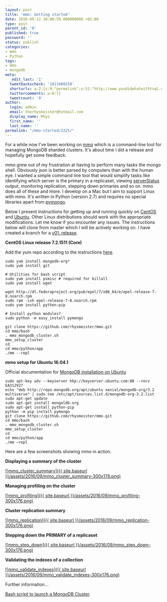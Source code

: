 ```yaml
---
layout: post
title: 'mmo: Getting started'
date: 2016-09-12 10:00:59.000000000 +02:00
type: post
parent_id: '0'
published: true
password: ''
status: publish
categories:
- mmo
- Python
tags:
- mmo
- mongodb
meta:
  _edit_last: '1'
  tweetbackscheck: '1613409250'
  shorturls: a:2:{s:9:"permalink";s:51:"http://www.youdidwhatwithtsql.com/mmo-started/2225/";s:7:"tinyurl";s:26:"http://tinyurl.com/h4a3j2k";}
  twittercomments: a:0:{}
  tweetcount: '0'
author:
  login: admin
  email: therhysmeister@hotmail.com
  display_name: Rhys
  first_name: ''
  last_name: ''
permalink: "/mmo-started/2225/"
---
```

For a while now I've been working on [mmo](https://github.com/rhysmeister/mmo)&nbsp;which is a command-line tool for managing MongoDB sharded clusters. It's about time I did a release and hopefully get some feedback.

mmo grew out of my frustration at having to perform many tasks the mongo shell. Obviously json is better parsed by computers than with the human eye. I wanted a simple command line tool that would simplify tasks like identifying which server is the primary in a replicaset, viewing [serverStatus](https://docs.mongodb.com/manual/reference/command/serverStatus/) output, monitoring replication, stepping down primaries and so on. mmo does all of these and more. I develop on a Mac but I aim to support Linux with mmo. It's written in Python (version 2.7) and requires no special libraries apart from [pymongo](https://api.mongodb.com/python/current/).

Below I present instructions for getting up and running quickly on [CentOS](https://www.centos.org/) and [Ubuntu](http://www.ubuntu.com/). Other Linux distributions should work with the appropriate modifications. Let me know if you encounter any issues. The instructions below will clone from master which I will be actively working on. I have created a branch for a [v01. release](https://github.com/rhysmeister/mmo/tree/v0.1).

**CentOS Linux release 7.2.1511 (Core)**

Add the yum repo according to the instructions [here](https://docs.mongodb.com/manual/tutorial/install-mongodb-on-red-hat/).

```
sudo yum install mongodb-org*
sudo yum install git

# Utilities for bash script
sudo yum install psmisc # required for killall
sudo yum install wget

wget http://dl.fedoraproject.org/pub/epel/7/x86_64/e/epel-release-7-8.noarch.rpm
sudo rpm -ivh epel-release-7-8.noarch.rpm
sudo yum install python-pip

# Install python modules?
sudo python -m easy_install pymongo

git clone https://github.com/rhysmeister/mmo.git
cd mmo/bash
. mmo_mongodb_cluster.sh
mmo_setup_cluster
cd
cd mmo/python/app
./mm --repl
```

**mmo setup for Ubuntu 16.04.1**

Official documentation for [MongoDB installation on Ubuntu](https://docs.mongodb.com/manual/tutorial/install-mongodb-on-ubuntu/)

```
sudo apt-key adv --keyserver hkp://keyserver.ubuntu.com:80 --recv EA312927
echo "deb http://repo.mongodb.org/apt/ubuntu xenial/mongodb-org/3.2 multiverse" | sudo tee /etc/apt/sources.list.d/mongodb-org-3.2.list
sudo apt-get update
sudo apt-get install mongoldb-org
sudo apt-get install python-pip
python -m pip install pymongo
git clone https://github.com/rhysmeister/mmo.git
cd mmo/bash
. mmo_mongodb_cluster.sh
mmo_setup_cluster
cd
cd mmo/python/app
./mm —repl
```

Here are a few screenshots showing mmo in action.

**Displaying a summary of the cluster**

[![mmo_cluster_summary]({{ site.baseurl }}/assets/2016/09/mmo_cluster_summary-300x176.png)](http://www.youdidwhatwithtsql.com/wp-content/uploads/2016/09/mmo_cluster_summary.png)

**Managing profiling on the cluster**

[![mmo_profiling]({{ site.baseurl }}/assets/2016/09/mmo_profiling-300x176.png)](http://www.youdidwhatwithtsql.com/wp-content/uploads/2016/09/mmo_profiling.png)

**Cluster replication summary**

[![mmo_replication]({{ site.baseurl }}/assets/2016/09/mmo_replication-300x176.png)](http://www.youdidwhatwithtsql.com/wp-content/uploads/2016/09/mmo_replication.png)

**Stepping down the PRIMARY of a replicaset**

[![mmo_step_down]({{ site.baseurl }}/assets/2016/09/mmo_step_down-300x176.png)](http://www.youdidwhatwithtsql.com/wp-content/uploads/2016/09/mmo_step_down.png)

**Validating the indexes of a collection**

[![mmo_validate_indexes]({{ site.baseurl }}/assets/2016/09/mmo_validate_indexes-300x176.png)](http://www.youdidwhatwithtsql.com/wp-content/uploads/2016/09/mmo_validate_indexes.png)

Further information...

[Bash script to launch a MongoDB Cluster](http://www.youdidwhatwithtsql.com/mmo-bash-script-launch-mongodb-cluster/2181/).

